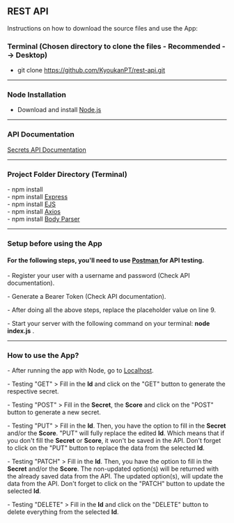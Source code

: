 <h2>REST API</h2>

<p>Instructions on how to download the source files and use the App: </p>

<h3>Terminal (Chosen directory to clone the files - Recommended --> Desktop)</h3>

- git clone https://github.com/KyoukanPT/rest-api.git

<hr>

<h3>Node Installation</h3>
 
- Download and install <a href="https://nodejs.org/en/download"> Node.js </a> <br>

<hr>

<h3>API Documentation</h3>
<a href="https://secrets-api.appbrewery.com/"> Secrets API Documentation </a> <br>

<hr>

<h3>Project Folder Directory (Terminal)</h3>
- npm install <br>
- npm install <a href="https://expressjs.com/en/starter/installing.html"> Express </a> <br>
- npm install <a href="https://ejs.co/"> EJS </a> <br>
- npm install <a href="https://axios-http.com/docs/intro"> Axios </a> <br>
- npm install <a href="https://www.npmjs.com/package/body-parser"> Body Parser </a> <br>

<hr>

<h3>Setup before using the App</h3>
<h4> For the following steps, you'll need to use <a href="https://www.postman.com/downloads/"> Postman </a> for API testing. </h4>
<p> - Register your user with a username and password (Check API documentation). </p>
<p> - Generate a Bearer Token (Check API documentation). </p>
<p> - After doing all the above steps, replace the placeholder value on line 9.  </p>
<p> - Start your server with the following command on your terminal: <b>node index.js</b> .</p>

<hr>

<h3>How to use the App?</h3>
<p> - After running the app with Node, go to <a href="http://localhost:3000/">Localhost</a>. </p>
<p> - Testing "GET" > Fill in the <b>Id</b> and click on the "GET" button to generate the respective secret. </p>
<p> - Testing "POST" > Fill in the <b>Secret</b>, the <b>Score</b> and click on the "POST" button to generate a new secret. </p>
<p> - Testing "PUT" > Fill in the <b>Id</b>. Then, you have the option to fill in the <b>Secret</b> and/or the <b>Score</b>. "PUT" will fully replace the edited <b>Id</b>. Which means that if you don't fill the <b>Secret</b> or <b>Score</b>, it won't be saved in the API. Don't forget to click on the "PUT" button to replace the data from the selected <b>Id</b>.</p>
<p> - Testing "PATCH" > Fill in the <b>Id</b>. Then, you have the option to fill in the <b>Secret</b> and/or the <b>Score</b>. The non-updated option(s) will be returned with the already saved data from the API. The updated option(s), will update the data from the API. Don't forget to click on the "PATCH" button to update the selected <b>Id</b>.</p>
<p> - Testing "DELETE" > Fill in the <b>Id</b> and click on the "DELETE" button to delete everything from the selected <b>Id</b>.</p>
